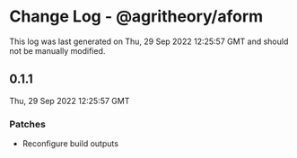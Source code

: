 # Change Log - @agritheory/aform

This log was last generated on Thu, 29 Sep 2022 12:25:57 GMT and should not be manually modified.

## 0.1.1
Thu, 29 Sep 2022 12:25:57 GMT

### Patches

- Reconfigure build outputs

